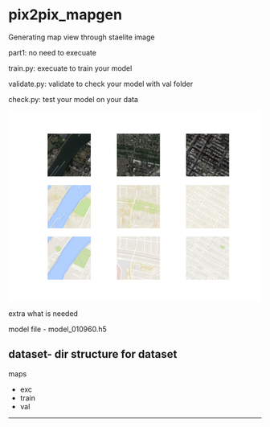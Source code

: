 # pix2pix_mapgen

Generating map view through staelite image



part1:        no need to execuate


train.py:     execuate to train your model


validate.py:  validate to check your model with val folder


check.py:     test your model on your data  

![output:](https://github.com/animeesh/pix2pix_mapgen/blob/main/plot_010960.png) 

extra what is needed 

model file -
  model_010960.h5

dataset-
dir structure for dataset
---------------------------------
maps
  -  exc
  -  train
  -  val
----------------------------------
